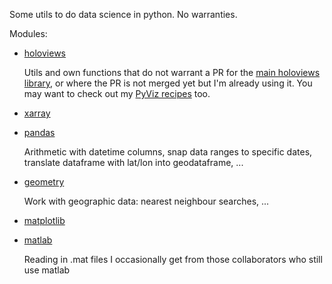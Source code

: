 Some utils to do data science in python. No warranties.

Modules:
- [holoviews](utils/holoviews/)

  Utils and own functions that do not warrant a PR for the [main holoviews library](https://github.com/pyviz/holoviews), or where the PR is not merged yet but I'm already using it.
  You may want to check out my [PyViz recipes](https://github.com/poplarShift/pyviz-recipes) too.

- [xarray](utils/xarray.py)

- [pandas](utils/pandas.py)

  Arithmetic with datetime columns, snap data ranges to specific dates, translate dataframe with lat/lon into geodataframe, ...

- [geometry](utils/geometry.py)

  Work with geographic data: nearest neighbour searches, ...

- [matplotlib](utils/mpl.py)

- [matlab](utils/matlab.py)

  Reading in .mat files I occasionally get from those collaborators who still use matlab
